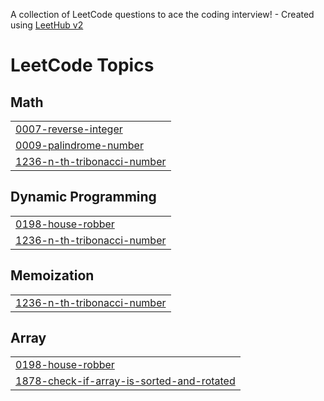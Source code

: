 A collection of LeetCode questions to ace the coding interview! - Created using [LeetHub v2](https://github.com/arunbhardwaj/LeetHub-2.0)
<!---LeetCode Topics Start-->
# LeetCode Topics
## Math
|  |
| ------- |
| [0007-reverse-integer](https://github.com/ManasaGantela/leetcode/tree/master/0007-reverse-integer) |
| [0009-palindrome-number](https://github.com/ManasaGantela/leetcode/tree/master/0009-palindrome-number) |
| [1236-n-th-tribonacci-number](https://github.com/ManasaGantela/leetcode/tree/master/1236-n-th-tribonacci-number) |
## Dynamic Programming
|  |
| ------- |
| [0198-house-robber](https://github.com/ManasaGantela/leetcode/tree/master/0198-house-robber) |
| [1236-n-th-tribonacci-number](https://github.com/ManasaGantela/leetcode/tree/master/1236-n-th-tribonacci-number) |
## Memoization
|  |
| ------- |
| [1236-n-th-tribonacci-number](https://github.com/ManasaGantela/leetcode/tree/master/1236-n-th-tribonacci-number) |
## Array
|  |
| ------- |
| [0198-house-robber](https://github.com/ManasaGantela/leetcode/tree/master/0198-house-robber) |
| [1878-check-if-array-is-sorted-and-rotated](https://github.com/ManasaGantela/leetcode/tree/master/1878-check-if-array-is-sorted-and-rotated) |
<!---LeetCode Topics End-->